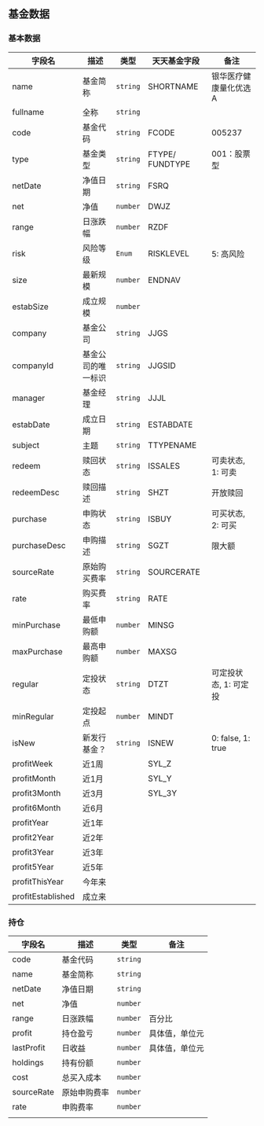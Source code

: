 ## 基金数据

### 基本数据

| 字段名               | 描述        | 类型       | 天天基金字段          | 备注                |
| ----------------- | --------- | -------- | --------------- | ----------------- |
| name              | 基金简称      | `string` | SHORTNAME       | 银华医疗健康量化优选A       |
| fullname          | 全称        | `string` |                 |                   |
| code              | 基金代码      | `string` | FCODE           | 005237            |
| type              | 基金类型      | `string` | FTYPE/ FUNDTYPE | 001：股票型           |
| netDate           | 净值日期      | `string` | FSRQ            |                   |
| net               | 净值        | `number` | DWJZ            |                   |
| range             | 日涨跌幅      | `number` | RZDF            |                   |
| risk              | 风险等级      | `Enum`   | RISKLEVEL       | 5: 高风险            |
| size              | 最新规模      | `number` | ENDNAV          |                   |
| estabSize         | 成立规模      | `number` |                 |                   |
| company           | 基金公司      | `string` | JJGS            |                   |
| companyId         | 基金公司的唯一标识 | `string` | JJGSID          |                   |
| manager           | 基金经理      | `string` | JJJL            |                   |
| estabDate         | 成立日期      | `string` | ESTABDATE       |                   |
| subject           | 主题        | `string` | TTYPENAME       |                   |
| redeem            | 赎回状态      | `string` | ISSALES         | 可卖状态, 1: 可卖       |
| redeemDesc        | 赎回描述      | `string` | SHZT            | 开放赎回              |
| purchase          | 申购状态      | `string` | ISBUY           | 可买状态, 2: 可买       |
| purchaseDesc      | 申购描述      | `string` | SGZT            | 限大额               |
| sourceRate        | 原始购买费率    | `string` | SOURCERATE      |                   |
| rate              | 购买费率      | `string` | RATE            |                   |
| minPurchase       | 最低申购额     | `number` | MINSG           |                   |
| maxPurchase       | 最高申购额     | `number` | MAXSG           |                   |
| regular           | 定投状态      | `string` | DTZT            | 可定投状态, 1: 可定投     |
| minRegular        | 定投起点      | `number` | MINDT           |                   |
| isNew             | 新发行基金？    | `string` | ISNEW           | 0: false, 1: true |
| profitWeek        | 近1周       |          | SYL_Z           |                   |
| profitMonth       | 近1月       |          | SYL_Y           |                   |
| profit3Month      | 近3月       |          | SYL_3Y          |                   |
| profit6Month      | 近6月       |          |                 |                   |
| profitYear        | 近1年       |          |                 |                   |
| profit2Year       | 近2年       |          |                 |                   |
| profit3Year       | 近3年       |          |                 |                   |
| profit5Year       | 近5年       |          |                 |                   |
| profitThisYear    | 今年来       |          |                 |                   |
| profitEstablished | 成立来       |          |                 |                   |

### 持仓

| 字段名        | 描述     | 类型       | 备注      |
| ---------- | ------ | -------- | ------- |
| code       | 基金代码   | `string` |         |
| name       | 基金简称   | `string` |         |
| netDate    | 净值日期   | `string` |         |
| net        | 净值     | `number` |         |
| range      | 日涨跌幅   | `number` | 百分比     |
| profit     | 持仓盈亏   | `number` | 具体值，单位元 |
| lastProfit | 日收益    | `number` | 具体值，单位元 |
| holdings   | 持有份额   | `number` |         |
| cost       | 总买入成本  | `number` |         |
| sourceRate | 原始申购费率 | `number` |         |
| rate       | 申购费率   | `number` |         |
|            |        |          |         |

